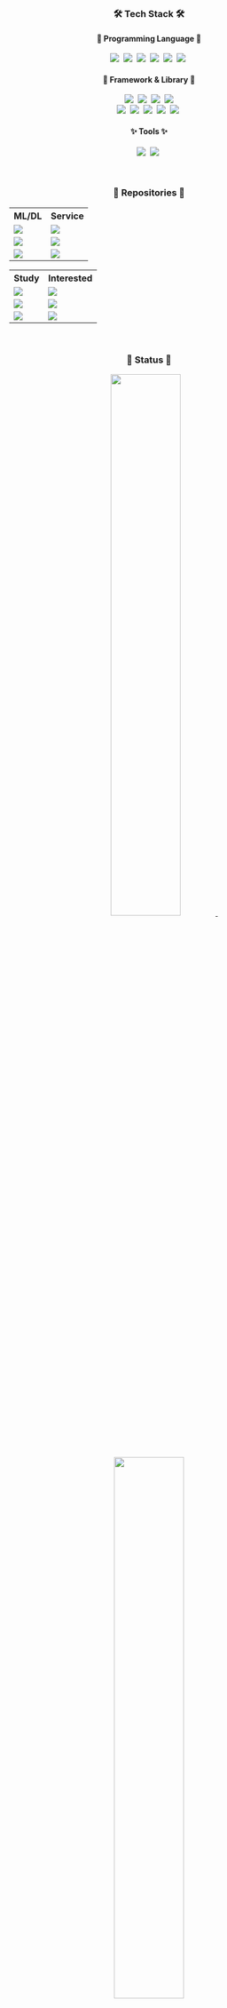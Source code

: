 <h3 align="center">🛠 Tech Stack 🛠</h3>

<h4 align="center">👾 Programming Language 👾</h4>
<p align="center">
  <img src="https://img.shields.io/badge/Python-3766AB?style=flat-square&logo=Python&logoColor=white"/></a>&nbsp
  <img src="https://img.shields.io/badge/C++-00599C?style=flat-square&logo=C%2B%2B&logoColor=white"/></a>&nbsp
  <img src="https://img.shields.io/badge/C-A8B9CC?style=flat-square&logo=C&logoColor=white"/></a>&nbsp
  <img src="https://img.shields.io/badge/Java-007396?style=flat-square&logo=Java&logoColor=white"/></a>&nbsp
  <img src="https://img.shields.io/badge/HTML-E34F26?style=flat-square&logo=html5&logoColor=white"/></a>&nbsp
  <img src="https://img.shields.io/badge/CSS-1572B6?style=flat-square&logo=css3&logoColor=white"/></a>&nbsp
</p>

<h4 align="center">🧠 Framework & Library 🧠</h4>
<p align="center">
  <img src="https://img.shields.io/badge/NumPy-013243?style=flat-square&logo=NumPy&logoColor=white"/></a>&nbsp
  <img src="https://img.shields.io/badge/Pandas-150458?style=flat-square&logo=Pandas&logoColor=white"/></a>&nbsp
  <img src="https://img.shields.io/badge/matplotlib-11557c?style=flat-square&logo=plotly&logoColor=white"/></a>&nbsp
  <img src="https://img.shields.io/badge/scikit--learn-F7931E?style=flat-square&logo=scikitlearn&logoColor=white"/></a>
  <br>
  <img src="https://img.shields.io/badge/PyTorch-EE4C2C?style=flat-square&logo=pytorch&logoColor=white"/></a>&nbsp
  <img src="https://img.shields.io/badge/TensorFlow-FF6F00?style=flat-square&logo=tensorflow&logoColor=white"/></a>&nbsp
  <img src="https://img.shields.io/badge/Django-092E20?style=flat-square&logo=django&logoColor=white"/></a>&nbsp
  <img src="https://img.shields.io/badge/Docker-2496ED?style=flat-square&logo=docker&logoColor=white"/></a>&nbsp
  <img src="https://img.shields.io/badge/MySQL-E6B91E?style=flat-square&logo=MySql&logoColor=white"/></a>&nbsp
</p>

<h4 align="center">✨ Tools ✨</h4>
<p align="center">
  <img src="https://img.shields.io/badge/Photoshop-31A8FF?style=flat-square&logo=adobephotoshop&logoColor=white"/></a>&nbsp
  <img src="https://img.shields.io/badge/Logic Pro-000000?style=flat-square&logo=apple&logoColor=white"/></a>&nbsp
</p>

<!--
Here are some ideas to get you started:

- 🔭 I’m currently working on ...
- 🌱 I’m currently learning ...
- 👯 I’m looking to collaborate on ...
- 🤔 I’m looking for help with ...
- 💬 Ask me about ...
- 📫 How to reach me: ...
- 😄 Pronouns: ...
- ⚡ Fun fact: ...
-->

<br>
<h3 align="center">📑 Repositories 📑</h3>

<table id="first_table" align="center" style="border:hidden!important;">
<tr id="header">
  <th>ML/DL</th>
  <th>Service</th>
</tr>
<tr id="first_line">
  <td>
    <a href="https://github.com/minyeamer/credit-now" target="_blank">
      <img align="middle" src="https://github-readme-stats.vercel.app/api/pin/?username=minyeamer&repo=credit-now&theme=dark" />
    </a>
  </td>
  <td>
    <a href="https://github.com/minyeamer/dinut" target="_blank">
      <img align="middle" src="https://github-readme-stats.vercel.app/api/pin/?username=minyeamer&repo=dinut&theme=dark" />
    </a>
  </td>
</tr>
<tr id="second_line">
  <td>
    <a href="https://github.com/minyeamer/predict-cons" target="_blank">
      <img align="middle" src="https://github-readme-stats.vercel.app/api/pin/?username=minyeamer&repo=predict-cons&theme=dark" />
    </a>
  </td>
  <td>
    <a href="https://github.com/minyeamer/gourmaid" target="_blank">
      <img align="middle" src="https://github-readme-stats.vercel.app/api/pin/?username=minyeamer&repo=gourmaid&theme=dark" />
    </a>
  </td>
</tr>
<tr id="third_line">
  <td>
    <a href="https://github.com/minyeamer/titanic" target="_blank">
      <img align="middle" src="https://github-readme-stats.vercel.app/api/pin/?username=minyeamer&repo=titanic&theme=dark" />
    </a>
  </td>
  <td>
    <a href="https://github.com/minyeamer/recruit-pirates" target="_blank">
      <img align="middle" src="https://github-readme-stats.vercel.app/api/pin/?username=minyeamer&repo=recruit-pirates&theme=dark" />
    </a>
  </td>
</tr>
</table>


<table id="second_table" align="center" style="border:hidden!important;">
<tr id="header">
  <th>Study</th>
  <th>Interested</th>
</tr>
<tr id="first_line">
  <td>
    <a href="https://github.com/minyeamer/ai-school" target="_blank">
      <img align="middle" src="https://github-readme-stats.vercel.app/api/pin/?username=minyeamer&repo=ai-school&theme=dark" />
    </a>
  </td>
  <td>
    <a href="https://github.com/yt-dlp/yt-dlp" target="_blank">
      <img align="middle" src="https://github-readme-stats.vercel.app/api/pin/?username=yt-dlp&repo=yt-dlp&theme=dark" />
    </a>
  </td>
</tr>
<tr id="second_line">
  <td>
    <a href="https://github.com/minyeamer/problem-solving" target="_blank">
      <img align="middle" src="https://github-readme-stats.vercel.app/api/pin/?username=minyeamer&repo=problem-solving&theme=dark" />
    </a>
  </td>
  <td>
    <a href="https://github.com/nicfit/eyeD3" target="_blank">
      <img align="middle" src="https://github-readme-stats.vercel.app/api/pin/?username=nicfit&repo=eyeD3&theme=dark" />
    </a>
  </td>
</tr>
<tr id="third_line">
  <td>
    <a href="https://github.com/minyeamer/til" target="_blank">
      <img align="middle" src="https://github-readme-stats.vercel.app/api/pin/?username=minyeamer&repo=til&theme=dark" />
    </a>
  </td>
  <td>
    <a href="https://github.com/ultralytics/yolov5" target="_blank">
      <img align="middle" src="https://github-readme-stats.vercel.app/api/pin/?username=ultralytics&repo=yolov5&theme=dark" />
    </a>
  </td>
</tr>
</table>

<br>
<h3 align="center">‍💫 Status ‍💫</h3>
<p align="center">
  <a href="https://github.com/anuraghazra/github-readme-stats" target="_blank">
    <img align="middle" width="50%" src="https://github-readme-stats.vercel.app/api?username=minyeamer&layout=compact&show_icons=true&theme=dark" />
  </a>&nbsp&nbsp
  <a href="https://github.com/anuraghazra/github-readme-stats" target="_blank">
    <img align="middle" width="50%" src="https://github-readme-stats.vercel.app/api/top-langs/?username=minyeamer&layout=compact&theme=vision-friendly-dark" />
  </a>
</p>
